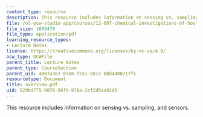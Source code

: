 ```yaml
---
content_type: resource
description: This resource includes information on sensing vs. sampling, and sensors.
file: /ol-ocw-studio-app/courses/12-097-chemical-investigations-of-boston-harbor-january-iap-2006/029bd775907656f987ba2cf2d5aa92d5_overview.pdf
file_size: 1609470
file_type: application/pdf
learning_resource_types:
- Lecture Notes
license: https://creativecommons.org/licenses/by-nc-sa/4.0/
ocw_type: OCWFile
parent_title: Lecture Notes
parent_type: CourseSection
parent_uid: 4007a382-83e8-f551-b81c-00d4400717fc
resourcetype: Document
title: overview.pdf
uid: 029bd775-9076-56f9-87ba-2cf2d5aa92d5
---
```

This resource includes information on sensing vs. sampling, and sensors.